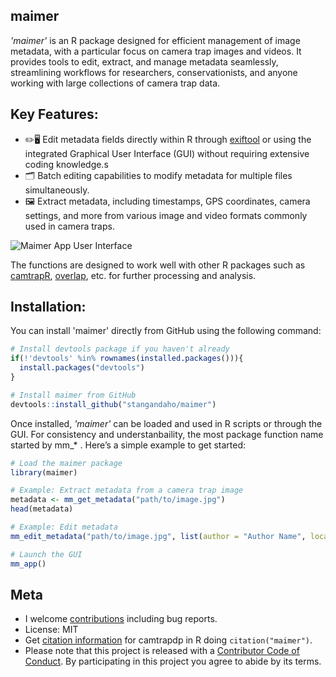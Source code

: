 ## maimer
*'maimer'* is an R package designed for efficient management of image metadata, with a particular focus on camera trap images and videos. It provides tools to edit, extract, and manage metadata seamlessly, streamlining workflows for researchers, conservationists, and anyone working with large collections of camera trap data.

## **Key Features:**
   - ✏️🖥️ Edit metadata fields directly within R through [exiftool](https://exiftool.org/) or using the integrated Graphical User Interface (GUI) without requiring extensive coding knowledge.s
   - 🗂️ Batch editing capabilities to modify metadata for multiple files simultaneously.  
   - 🖼️ Extract metadata, including timestamps, GPS coordinates, camera settings, and more from various image and video formats commonly used in camera traps.  

![Maimer App User Interface](https://github.com/stangandaho/maimer/blob/main/inst/app/app_interface.jpg?raw=true)


The functions are designed to work well with other R packages such as 
[camtrapR](https://github.com/jniedballa/camtrapR), [overlap](https://github.com/mikemeredith/overlap), etc. for further processing and analysis.


## **Installation:**
You can install 'maimer' directly from GitHub using the following command:

```R
# Install devtools package if you haven't already
if(!'devtools' %in% rownames(installed.packages())){
  install.packages("devtools")
}

# Install maimer from GitHub
devtools::install_github("stangandaho/maimer")
```

Once installed, *'maimer'* can be loaded and used in R scripts or through the GUI. For consistency and understanbaility, the most package function name started by mm_* . Here’s a simple example to get started:

```R
# Load the maimer package
library(maimer)

# Example: Extract metadata from a camera trap image
metadata <- mm_get_metadata("path/to/image.jpg")
head(metadata)

# Example: Edit metadata
mm_edit_metadata("path/to/image.jpg", list(author = "Author Name", location = "Research Site"))

# Launch the GUI
mm_app()
```

## **Meta**
- I welcome [contributions](#) including bug reports.
- License: MIT
- Get [citation information](#) for camtrapdp in R doing `citation("maimer")`.
- Please note that this project is released with a [Contributor Code of Conduct](#). By participating in this project you agree to abide by its terms.